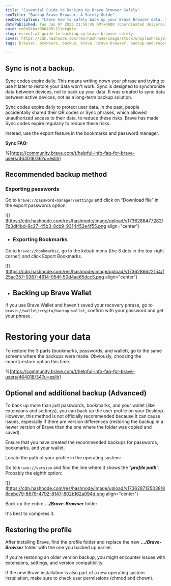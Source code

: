 ```yaml
---
title: "Essential Guide to Backing Up Brave Browser Safely"
seoTitle: "Backup Brave Browser: A Safety Guide"
seoDescription: "Learn how to safely back up your Brave Browser data, including passwords, bookmarks, and wallet, with this essential guide. Discover recommended methods"
datePublished: Tue Jan 07 2025 21:59:45 GMT+0000 (Coordinated Universal Time)
cuid: cm5n0k6ar000409l111okgklo
slug: essential-guide-to-backing-up-brave-browser-safely
cover: https://cdn.hashnode.com/res/hashnode/image/stock/unsplash/6xj0I6oxOFY/upload/f6ef95a6d3e7a63e0184e3f8b45e4fa7.jpeg
tags: browser, browsers, backup, brave, brave-browser, backup-and-recovery

---
```


## Sync is not a backup.

Sync codes expire daily. This means writing down your phrase and trying to use it later to restore your data won't work. Sync is designed to synchronize data between devices, not to back up your data. It was created to sync data between active devices, not as a long-term backup solution.

Sync codes expire daily to protect user data. In the past, people accidentally shared their QR codes or Sync phrases, which allowed unauthorized access to their data. to reduce these risks, Brave has made Sync codes expire regularly to reduce these risks.

Instead, use the export feature in the bookmarks and password manager.

**Sync FAQ:**

%[https://community.brave.com/t/helpful-info-faq-for-brave-users/464018/36?u=eslih] 

## Recommended backup method

### Exporting passwords

Go to `brave://password-manager/settings` and click on “Download file” in the export passwords option.

![](https://cdn.hashnode.com/res/hashnode/image/upload/v1736286477282/7d3df4bd-9c27-45b3-8cb9-9314452e4f55.png align="center")

* ### Exporting Bookmarks
    

Go to `brave://bookmarks/`, go to the kebab menu (the 3 dots in the top-right corner) and click Export Bookmarks.

![](https://cdn.hashnode.com/res/hashnode/image/upload/v1736286622154/f25ac357-0387-4614-954f-50d4ae65dcc5.png align="center")

* ## Backing up Brave Wallet
    

If you use Brave Wallet and haven't saved your recovery phrase, go to `brave://wallet/crypto/backup-wallet`, confirm with your password and get your phrase.

# Restoring your data

To restore the 3 parts (bookmarks, passwords, and wallet), go to the same screens where the backups were made. Obviously, choosing the import/restore option this time.

%[https://community.brave.com/t/helpful-info-faq-for-brave-users/464018/34?u=eslih] 

## Optional and additional backup (Advanced)

To back up more than just passwords, bookmarks, and your wallet (like extensions and settings), you can back up the user profile on your Desktop. However, this method is not officially recommended because it can cause issues, especially if there are version differences (restoring the backup in a newer version of Brave than the one where the folder was copied and saved).

Ensure that you have created the recommended backups for passwords, bookmarks, and your wallet.

Locate the path of your profile in the operating system:

Go to `brave://version` and find the line where it shows the “***profile path***”. Probably the eighth option:

![](https://cdn.hashnode.com/res/hashnode/image/upload/v1736287125038/88cebc79-8679-4792-8147-802b162a094d.png align="center")

Back up the entire ***…/Brave-Browser*** folder

It's best to compress it.

## Restoring the profile

After installing Brave, find the profile folder and replace the new ***…/Brave-Browser*** folder with the one you backed up earlier.

If you're restoring an older version backup, you might encounter issues with extensions, settings, and version compatibility.

If the new Brave installation is also part of a new operating system installation, make sure to check user permissions (chmod and chown).